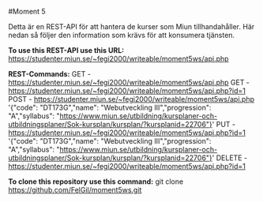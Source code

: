 #Moment 5

Detta är en REST-API för att hantera de kurser som Miun tillhandahåller. Här nedan så följer den information som krävs för att konsumera tjänsten.

**To use this REST-API use this URL:**
https://studenter.miun.se/~fegi2000/writeable/moment5ws/api.php

**REST-Commands:**
GET - https://studenter.miun.se/~fegi2000/writeable/moment5ws/api.php
GET - https://studenter.miun.se/~fegi2000/writeable/moment5ws/api.php?id=1
POST - https://studenter.miun.se/~fegi2000/writeable/moment5ws/api.php '{"code": "DT173G","name": "Webutveckling III","progression": "A","syllabus": "https://www.miun.se/utbildning/kursplaner-och-utbildningsplaner/Sok-kursplan/kursplan/?kursplanid=22706"}'
PUT - https://studenter.miun.se/~fegi2000/writeable/moment5ws/api.php?id=1 '{"code": "DT173G","name": "Webutveckling III","progression": "A","syllabus": "https://www.miun.se/utbildning/kursplaner-och-utbildningsplaner/Sok-kursplan/kursplan/?kursplanid=22706"}'
DELETE - https://studenter.miun.se/~fegi2000/writeable/moment5ws/api.php?id=1


**To clone this repository use this command:**
git clone https://github.com/FelGil/moment5ws.git
